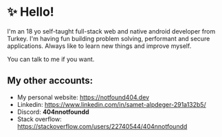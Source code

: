 
# ✨ Hello!

I'm an 18 yo self-taught full-stack web and native android developer from Turkey. I'm having fun building problem solving, performant and secure applications. Always like to learn new things and improve myself. 

You can talk to me if you want.

## My other accounts:

- My personal website: https://notfound404.dev
- Linkedin: https://www.linkedin.com/in/samet-alpdeger-291a132b5/
- Discord: **404nnotfoundd**
- Stack overflow: https://stackoverflow.com/users/22740544/404nnotfoundd
